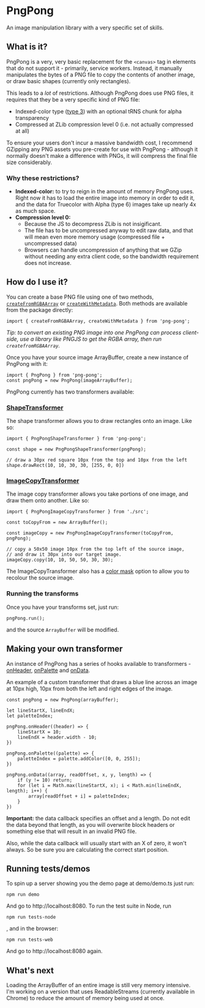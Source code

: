 # PngPong

An image manipulation library with a very specific set of skills.

## What is it?

PngPong is a very, very basic replacement for the `<canvas>` tag in elements
that do not support it - primarily, service workers. Instead, it manually
manipulates the bytes of a PNG file to copy the contents of another image, or
draw basic shapes (currently only rectangles).

This leads to a *lot* of restrictions. Although PngPong does use PNG files, it
requires that they be a very specific kind of PNG file:

- Indexed-color type ([type 3](https://www.w3.org/TR/PNG/#6Colour-values)) with an optional tRNS chunk for alpha transparency
- Compressed at ZLib compression level 0 (i.e. not actually compressed at all)

To ensure your users don't incur a massive bandwidth cost, I recommend GZipping
any PNG assets you pre-create for use with PngPong - although it normally
doesn't make a difference with PNGs, it will compress the final file size
considerably.

### Why these restrictions?

- **Indexed-color:** to try to reign in the amount of memory PngPong uses. Right now
  it has to load the entire image into memory in order to edit it, and the data
  for Truecolor with Alpha (type 6) images take up nearly 4x as much space.
- **Compression level 0:**
  - Because the JS to decompress ZLib is not insigificant.
  - The file has to be uncompressed anyway to edit raw data, and that will mean
    even more memory usage (compressed file + uncompressed data)
  - Browsers can handle uncompression of anything that we GZip without
    needing any extra client code, so the bandwidth requirement does not increase.

## How do I use it?

You can create a base PNG file using one of two methods, [`createFromRGBAArray`](https://gdnmobilelab.github.io/png-pong/globals.html#createfromrgbarray) or [`createWithMetadata`](https://gdnmobilelab.github.io/png-pong/globals.html#createwithmetadata). Both methods are available from the package directly:

    import { createFromRGBAArray, createWithMetadata } from 'png-pong';

*Tip: to convert an existing PNG image into one PngPong can process client-side, use a library like PNGJS to get the RGBA array, then run `createfromRGBAArray`.*

Once you have your source image ArrayBuffer, create a new instance of PngPong
with it:

    import { PngPong } from 'png-pong';
    const pngPong = new PngPong(imageArrayBuffer);

PngPong currently has two transformers available:

### [ShapeTransformer](https://gdnmobilelab.github.io/png-pong/classes/pngpongshapetransformer.html)

The shape transformer allows you to draw rectangles onto an image. Like so:

    import { PngPongShapeTransformer } from 'png-pong';

    const shape = new PngPongShapeTransformer(pngPong);

    // draw a 30px red square 10px from the top and 10px from the left
    shape.drawRect(10, 10, 30, 30, [255, 0, 0])

### [ImageCopyTransformer](https://gdnmobilelab.github.io/png-pong/classes/pngpongimagecopytransformer.html)

The image copy transformer allows you take portions of one image, and draw them
onto another. Like so:

    import { PngPongImageCopyTransformer } from './src';

    const toCopyFrom = new ArrayBuffer();

    const imageCopy = new PngPongImageCopyTransformer(toCopyFrom, pngPong);

    // copy a 50x50 image 10px from the top left of the source image,
    // and draw it 30px into our target image. 
    imageCopy.copy(10, 10, 50, 50, 30, 30);

The ImageCopyTransformer also has a [color mask](https://gdnmobilelab.github.io/png-pong/interfaces/colormaskoptions.html) option to allow you to recolour the source image.

### Running the transforms

Once you have your transforms set, just run:

    pngPong.run();

and the source `ArrayBuffer` will be modified.

## Making your own transformer

An instance of PngPong has a series of hooks available to transformers - [onHeader](https://gdnmobilelab.github.io/png-pong/classes/pngpong.html#onheader), [onPalette](https://gdnmobilelab.github.io/png-pong/classes/pngpong.html#onpalette) and [onData](https://gdnmobilelab.github.io/png-pong/classes/pngpong.html#ondata).

An example of a custom transformer that draws a blue line across an image at
10px high, 10px from both the left and right edges of the image.

    const pngPong = new PngPong(arrayBuffer);

    let lineStartX, lineEndX;
    let paletteIndex;

    pngPong.onHeader((header) => {
        lineStartX = 10;
        lineEndX = header.width - 10;
    })

    pngPong.onPalette((palette) => {
        paletteIndex = palette.addColor([0, 0, 255]);
    })

    pngPong.onData((array, readOffset, x, y, length) => {
        if (y != 10) return;
        for (let i = Math.max(lineStartX, x); i < Math.min(lineEndX, length); i++) {
            array[readOffset + i] = paletteIndex;
        }
    })

**Important:** the data callback specifies an offset and a length. Do not edit
the data beyond that length, as you will overwrite block headers or something 
else that will result in an invalid PNG file.

Also, while the data callback will usually start with an X of zero, it won't
always. So be sure you are calculating the correct start position.

## Running tests/demos

To spin up a server showing you the demo page at demo/demo.ts just run:

    npm run demo

And go to http://localhost:8080. To run the test suite in Node, run

    npm run tests-node

, and in the browser:

    npm run tests-web

And go to http://localhost:8080 again.

## What's next

Loading the ArrayBuffer of an entire image is still very memory intensive. I'm
working on a version that uses ReadableStreams (currently available in Chrome)
to reduce the amount of memory being used at once.